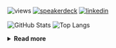 ![views](https://komarev.com/ghpvc/?username=chck&color=blueviolet)
[![speakerdeck](https://img.shields.io/badge/Speaker_Deck-chck-8a2be2?style=flat-square&logo=speaker-deck)](https://speakerdeck.com/chck)
[![linkedin](https://img.shields.io/badge/LinkedIn-chck-8a2be2?style=flat-square&logo=linkedin)](https://www.linkedin.com/in/chck/)

<p align="left"> 
  <img alt="GitHub Stats" align="center" height="150" src="https://github-readme-stats-nine-umber-51.vercel.app/api?username=chck&count_private=true&show_icons=true&hide_title=true&theme=buefy" />
  <img alt="Top Langs" align="center" height="150" src="https://github-readme-stats-nine-umber-51.vercel.app/api/top-langs/?username=chck&layout=compact&count_private=true&show_icons=true&hide_title=true&theme=buefy" />
</p>

<details>
  <summary><b>Read more</b></summary>
  <br>

  <!--START_SECTION:waka-->
**🐱 My GitHub Data** 

> 📦 114.6 kB Used in GitHub's Storage 
 > 
> 🏆 596 Contributions in the Year 2024
 > 
> 💼 Opted to Hire
 > 
> 📜 133 Public Repositories 
 > 
> 🔑 24 Private Repositories 
 > 
**I'm a Night 🦉** 

```text
🌞 Morning                951 commits         ███░░░░░░░░░░░░░░░░░░░░░░   13.76 % 
🌆 Daytime                2191 commits        ████████░░░░░░░░░░░░░░░░░   31.70 % 
🌃 Evening                2013 commits        ███████░░░░░░░░░░░░░░░░░░   29.12 % 
🌙 Night                  1757 commits        ██████░░░░░░░░░░░░░░░░░░░   25.42 % 
```
📅 **I'm Most Productive on Thursday** 

```text
Monday                   1329 commits        █████░░░░░░░░░░░░░░░░░░░░   19.23 % 
Tuesday                  1044 commits        ████░░░░░░░░░░░░░░░░░░░░░   15.10 % 
Wednesday                1222 commits        ████░░░░░░░░░░░░░░░░░░░░░   17.68 % 
Thursday                 1643 commits        ██████░░░░░░░░░░░░░░░░░░░   23.77 % 
Friday                   674 commits         ██░░░░░░░░░░░░░░░░░░░░░░░   09.75 % 
Saturday                 418 commits         ██░░░░░░░░░░░░░░░░░░░░░░░   06.05 % 
Sunday                   582 commits         ██░░░░░░░░░░░░░░░░░░░░░░░   08.42 % 
```


📊 **This Week I Spent My Time On** 

```text
💬 Programming Languages: 
TOML                     25 mins             ████████████████░░░░░░░░░   63.47 % 
Bash                     13 mins             ████████░░░░░░░░░░░░░░░░░   33.62 % 
Markdown                 0 secs              ░░░░░░░░░░░░░░░░░░░░░░░░░   01.80 % 
Git                      0 secs              ░░░░░░░░░░░░░░░░░░░░░░░░░   00.86 % 
gitignore                0 secs              ░░░░░░░░░░░░░░░░░░░░░░░░░   00.25 % 

🔥 Editors: 
Neovim                   40 mins             █████████████████████████   100.00 % 
```

**I Mostly Code in Python** 

```text
Python                   46 repos            █████████░░░░░░░░░░░░░░░░   34.85 % 
Jupyter Notebook         18 repos            ███░░░░░░░░░░░░░░░░░░░░░░   13.64 % 
Rust                     7 repos             █░░░░░░░░░░░░░░░░░░░░░░░░   05.30 % 
TypeScript               6 repos             █░░░░░░░░░░░░░░░░░░░░░░░░   04.55 % 
Astro                    1 repo              ░░░░░░░░░░░░░░░░░░░░░░░░░   00.76 % 
```



**Timeline**

![Lines of Code chart](https://raw.githubusercontent.com/chck/chck/main/assets/bar_graph.png)


 Last Updated on 2024-12-26 01:52 UTC
<!--END_SECTION:waka-->
</details>

